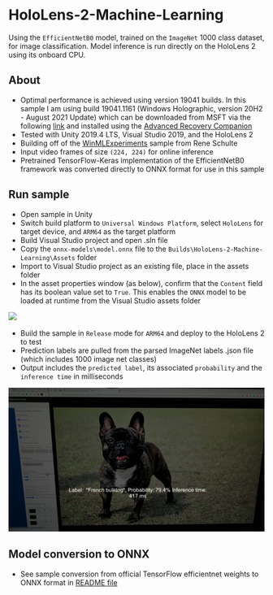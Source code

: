 # HoloLens-2-Machine-Learning
Using the `EfficientNetB0` model, trained on the `ImageNet` 1000 class dataset, for image classification. Model inference is run directly on the HoloLens 2 using its onboard CPU. 

## About
- Optimal performance is achieved using version 19041 builds. In this sample I am using build 19041.1161 (Windows Holographic, version 20H2 - August 2021 Update) which can be downloaded from MSFT via the following [link](https://aka.ms/hololens2download/10.0.19041.1161) and installed using the [Advanced Recovery Companion](https://www.microsoft.com/en-ca/p/advanced-recovery-companion/9p74z35sfrs8?rtc=1&activetab=pivot:overviewtab)
- Tested with Unity 2019.4 LTS, Visual Studio 2019, and the HoloLens 2
- Building off of the [WinMLExperiments](https://github.com/reneschulte/WinMLExperiments) sample from Rene Schulte
- Input video frames of size `(224, 224)` for online inference
- Pretrained TensorFlow-Keras implementation of the EfficientNetB0 framework was converted directly to ONNX format for use in this sample

## Run sample
- Open sample in Unity
- Switch build platform to `Universal Windows Platform`, select `HoloLens` for target device, and `ARM64` as the target platform
- Build Visual Studio project and open .sln file
- Copy the `onnx-models\model.onnx` file to the `Builds\HoloLens-2-Machine-Learning\Assets` folder
- Import to Visual Studio project as an existing file, place in the assets folder
- In the asset properties window (as below), confirm that the `Content` field has its boolean value set to `True`. This enables the `ONNX` model to be loaded at runtime from the Visual Studio assets folder

![](onnx-model-load.PNG)

- Build the sample in `Release` mode for `ARM64` and deploy to the HoloLens 2 to test
- Prediction labels are pulled from the parsed ImageNet labels .json file (which includes 1000 image net classes)
- Output includes the `predicted label`, its associated `probability` and the `inference time` in milliseconds 

![](french-bulldog-detection.jpg)

## Model conversion to ONNX
- See sample conversion from official TensorFlow efficientnet weights to ONNX format in [README file](onnx-models/README.md)
